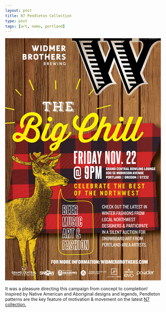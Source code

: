 ```yaml
---
layout: post
title: N7 Pendleton Collection
type: post
tags: [art, nemo, portland]
---
```


![Widmer Brothers "The Big Chill" 2013](/media/images/b-widmerbrothers.jpg)
 
It was a pleasure directing this campaign from concept to completion! Inspired by Native American and Aboriginal designs and legends, Pendleton patterns are the key feature of motivation & movement on the latest <a href="http://nikeinc.com/news/nike-n7-and-pendleton-woolen-mills-partner-to-create-nike-n7-blanket#/inline/24571" target="_blank">N7 collection.</a><br/> 




